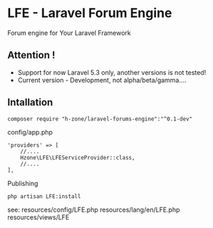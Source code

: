 # LFE - Laravel Forum Engine
Forum engine for Your Laravel Framework

## Attention !
- Support for now Laravel 5.3 only, another versions is not tested!
- Current version - Development, not alpha/beta/gamma....

## Intallation
```
composer require "h-zone/laravel-forums-engine":"^0.1-dev"
```

config/app.php
```
'providers' => [
	//....
	Hzone\LFE\LFEServiceProvider::class,
	//....
],
```
Publishing
```
php artisan LFE:install
```
see:
resources/config/LFE.php
resources/lang/en/LFE.php
resources/views/LFE
